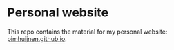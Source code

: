 # Personal website

This repo contains the material for my personal website: [pimhuijnen.github.io](https://pimhuijnen.github.io/).

